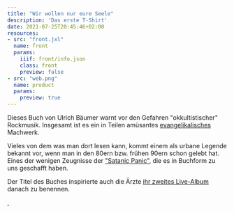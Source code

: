 ```yaml
---
title: "Wir wollen nur eure Seele"
description: 'Das erste T-Shirt'
date: 2021-07-25T20:45:46+02:00
resources:
- src: "front.jxl"
  name: front
  params:
    iiif: front/info.json
    class: front
    preview: false
- src: "web.png"
  name: product
  params:
    preview: true
---
```

Dieses Buch von Ulrich Bäumer warnt vor den Gefahren "okkultistischer" Rockmusik. Insgesamt ist es ein in Teilen amüsantes [evangelikalisches](https://de.wikipedia.org/wiki/Evangelikalismus) Machwerk.

Vieles von dem was man dort lesen kann, kommt einem als urbane Legende bekannt vor, wenn man in den 80ern bzw. frühen 90ern schon gelebt hat. Eines der wenigen Zeugnisse der ["Satanic Panic"](https://en.wikipedia.org/wiki/Satanic_panic), die es in Buchform zu uns geschafft haben.

Der Titel des Buches inspirierte auch die Ärzte [ihr zweites Live-Album](https://de.wikipedia.org/wiki/Wir_wollen_nur_deine_Seele) danach zu benennen.


<a class="worldcat" href="https://worldcat.org/de/title/311367588">&nbsp;</a>
